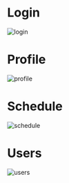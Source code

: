 # Login
![login](https://user-images.githubusercontent.com/60782728/114392630-01c51f80-9bd4-11eb-842a-d4dc19c8a8d7.png)

# Profile
![profile](https://user-images.githubusercontent.com/60782728/114393095-9cbdf980-9bd4-11eb-8d03-98917b6d1033.png)

# Schedule
![schedule](https://user-images.githubusercontent.com/60782728/114392922-62545c80-9bd4-11eb-9d79-c35f42cf2ea4.png)

# Users
![users](https://user-images.githubusercontent.com/60782728/114393045-8ca61a00-9bd4-11eb-877a-e22bbdac9cae.png)